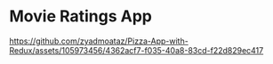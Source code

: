# Movie Ratings App

https://github.com/zyadmoataz/Pizza-App-with-Redux/assets/105973456/4362acf7-f035-40a8-83cd-f22d829ec417
